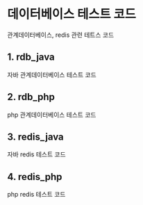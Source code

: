 # 데이터베이스 테스트 코드
관계데이터베이스, redis 관련 테트스 코드

## 1. rdb_java
자바 관계데이터베이스 테스트 코드

## 2. rdb_php
php 관계데이터베이스 테스트 코드

## 3. redis_java
자바 redis 테스트 코드

## 4. redis_php
php redis 테스트 코드

